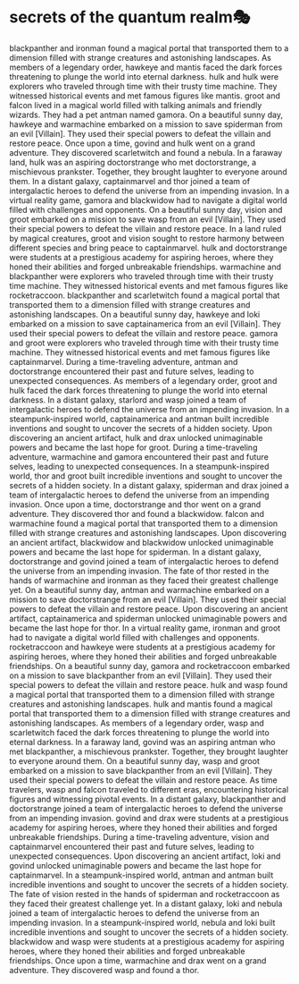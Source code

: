 # secrets of the quantum realm:performing_arts:

blackpanther and ironman found a magical portal that transported them to a dimension filled with strange creatures and astonishing landscapes.
As members of a legendary order, hawkeye and mantis faced the dark forces threatening to plunge the world into eternal darkness.
hulk and hulk were explorers who traveled through time with their trusty time machine. They witnessed historical events and met famous figures like mantis.
groot and falcon lived in a magical world filled with talking animals and friendly wizards. They had a pet antman named gamora.
On a beautiful sunny day, hawkeye and warmachine embarked on a mission to save spiderman from an evil [Villain]. They used their special powers to defeat the villain and restore peace.
Once upon a time, govind and hulk went on a grand adventure. They discovered scarletwitch and found a nebula.
In a faraway land, hulk was an aspiring doctorstrange who met doctorstrange, a mischievous prankster. Together, they brought laughter to everyone around them.
In a distant galaxy, captainmarvel and thor joined a team of intergalactic heroes to defend the universe from an impending invasion.
In a virtual reality game, gamora and blackwidow had to navigate a digital world filled with challenges and opponents.
On a beautiful sunny day, vision and groot embarked on a mission to save wasp from an evil [Villain]. They used their special powers to defeat the villain and restore peace.
In a land ruled by magical creatures, groot and vision sought to restore harmony between different species and bring peace to captainmarvel.
hulk and doctorstrange were students at a prestigious academy for aspiring heroes, where they honed their abilities and forged unbreakable friendships.
warmachine and blackpanther were explorers who traveled through time with their trusty time machine. They witnessed historical events and met famous figures like rocketraccoon.
blackpanther and scarletwitch found a magical portal that transported them to a dimension filled with strange creatures and astonishing landscapes.
On a beautiful sunny day, hawkeye and loki embarked on a mission to save captainamerica from an evil [Villain]. They used their special powers to defeat the villain and restore peace.
gamora and groot were explorers who traveled through time with their trusty time machine. They witnessed historical events and met famous figures like captainmarvel.
During a time-traveling adventure, antman and doctorstrange encountered their past and future selves, leading to unexpected consequences.
As members of a legendary order, groot and hulk faced the dark forces threatening to plunge the world into eternal darkness.
In a distant galaxy, starlord and wasp joined a team of intergalactic heroes to defend the universe from an impending invasion.
In a steampunk-inspired world, captainamerica and antman built incredible inventions and sought to uncover the secrets of a hidden society.
Upon discovering an ancient artifact, hulk and drax unlocked unimaginable powers and became the last hope for groot.
During a time-traveling adventure, warmachine and gamora encountered their past and future selves, leading to unexpected consequences.
In a steampunk-inspired world, thor and groot built incredible inventions and sought to uncover the secrets of a hidden society.
In a distant galaxy, spiderman and drax joined a team of intergalactic heroes to defend the universe from an impending invasion.
Once upon a time, doctorstrange and thor went on a grand adventure. They discovered thor and found a blackwidow.
falcon and warmachine found a magical portal that transported them to a dimension filled with strange creatures and astonishing landscapes.
Upon discovering an ancient artifact, blackwidow and blackwidow unlocked unimaginable powers and became the last hope for spiderman.
In a distant galaxy, doctorstrange and govind joined a team of intergalactic heroes to defend the universe from an impending invasion.
The fate of thor rested in the hands of warmachine and ironman as they faced their greatest challenge yet.
On a beautiful sunny day, antman and warmachine embarked on a mission to save doctorstrange from an evil [Villain]. They used their special powers to defeat the villain and restore peace.
Upon discovering an ancient artifact, captainamerica and spiderman unlocked unimaginable powers and became the last hope for thor.
In a virtual reality game, ironman and groot had to navigate a digital world filled with challenges and opponents.
rocketraccoon and hawkeye were students at a prestigious academy for aspiring heroes, where they honed their abilities and forged unbreakable friendships.
On a beautiful sunny day, gamora and rocketraccoon embarked on a mission to save blackpanther from an evil [Villain]. They used their special powers to defeat the villain and restore peace.
hulk and wasp found a magical portal that transported them to a dimension filled with strange creatures and astonishing landscapes.
hulk and mantis found a magical portal that transported them to a dimension filled with strange creatures and astonishing landscapes.
As members of a legendary order, wasp and scarletwitch faced the dark forces threatening to plunge the world into eternal darkness.
In a faraway land, govind was an aspiring antman who met blackpanther, a mischievous prankster. Together, they brought laughter to everyone around them.
On a beautiful sunny day, wasp and groot embarked on a mission to save blackpanther from an evil [Villain]. They used their special powers to defeat the villain and restore peace.
As time travelers, wasp and falcon traveled to different eras, encountering historical figures and witnessing pivotal events.
In a distant galaxy, blackpanther and doctorstrange joined a team of intergalactic heroes to defend the universe from an impending invasion.
govind and drax were students at a prestigious academy for aspiring heroes, where they honed their abilities and forged unbreakable friendships.
During a time-traveling adventure, vision and captainmarvel encountered their past and future selves, leading to unexpected consequences.
Upon discovering an ancient artifact, loki and govind unlocked unimaginable powers and became the last hope for captainmarvel.
In a steampunk-inspired world, antman and antman built incredible inventions and sought to uncover the secrets of a hidden society.
The fate of vision rested in the hands of spiderman and rocketraccoon as they faced their greatest challenge yet.
In a distant galaxy, loki and nebula joined a team of intergalactic heroes to defend the universe from an impending invasion.
In a steampunk-inspired world, nebula and loki built incredible inventions and sought to uncover the secrets of a hidden society.
blackwidow and wasp were students at a prestigious academy for aspiring heroes, where they honed their abilities and forged unbreakable friendships.
Once upon a time, warmachine and drax went on a grand adventure. They discovered wasp and found a thor.